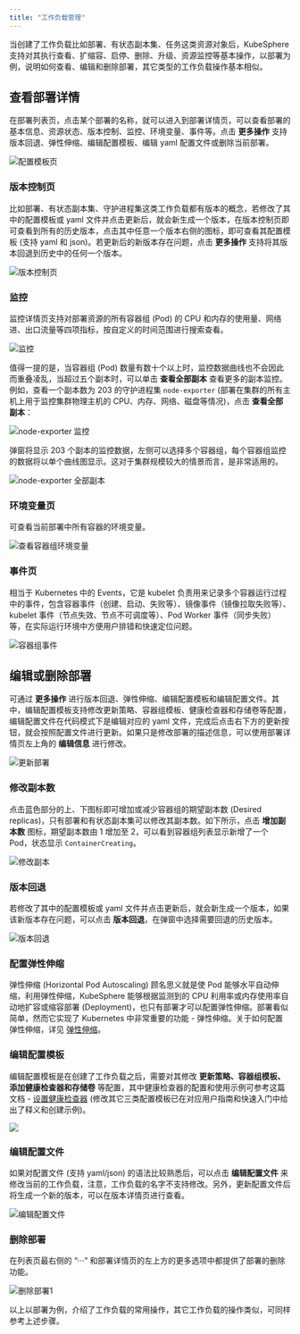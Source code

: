 ```yaml
---
title: "工作负载管理"
---
```


当创建了工作负载比如部署、有状态副本集、任务这类资源对象后，KubeSphere 支持对其执行查看、扩缩容、启停、删除、升级、资源监控等基本操作，以部署为例，说明如何查看、编辑和删除部署，其它类型的工作负载操作基本相似。

## 查看部署详情 

在部署列表页，点击某个部署的名称，就可以进入到部署详情页，可以查看部署的基本信息、资源状态、版本控制、监控、环境变量、事件等。点击 **更多操作** 支持版本回退、弹性伸缩、编辑配置模板、编辑 yaml 配置文件或删除当前部署。

![配置模板页](/ae_deployment_details1.png)

### 版本控制页

比如部署、有状态副本集、守护进程集这类工作负载都有版本的概念，若修改了其中的配置模板或 yaml 文件并点击更新后，就会新生成一个版本，在版本控制页即可查看到所有的历史版本，点击其中任意一个版本右侧的图标，即可查看其配置模板 (支持 yaml 和 json)。若更新后的新版本存在问题，点击 **更多操作** 支持将其版本回退到历史中的任何一个版本。

![版本控制页](/ae_deployment_details_resource.png)

### 监控

监控详情页支持对部署资源的所有容器组 (Pod) 的 CPU 和内存的使用量、网络进、出口流量等四项指标，按自定义的时间范围进行搜索查看。

![监控](/deployment-monitoring.png)

值得一提的是，当容器组 (Pod) 数量有数十个以上时，监控数据曲线也不会因此而重叠凌乱，当超过五个副本时，可以单击 **查看全部副本** 查看更多的副本监控。例如，查看一个副本数为 203 的守护进程集 `node-exporter` (部署在集群的所有主机上用于监控集群物理主机的 CPU、内存、网络、磁盘等情况)，点击 **查看全部副本**：

![node-exporter 监控](/node-exporter-monitoring.png)

弹窗将显示 203 个副本的监控数据，左侧可以选择多个容器组，每个容器组监控的数据将以单个曲线图显示。这对于集群规模较大的情景而言，是非常适用的。

![node-exporter 全部副本](/node-exporter-monitoring-lists.png)

### 环境变量页

可查看当前部署中所有容器的环境变量。

![查看容器组环境变量](/ae_deployment_details_env.png)

### 事件页

相当于 Kubernetes 中的 Events，它是 kubelet 负责用来记录多个容器运行过程中的事件，包含容器事件（创建、启动、失败等）、镜像事件（镜像拉取失败等）、kubelet 事件（节点失效、节点不可调度等）、Pod Worker 事件（同步失败）等，在实际运行环境中方便用户排错和快速定位问题。

![容器组事件](/ae_deployment_details_events.png)


## 编辑或删除部署

可通过 **更多操作** 进行版本回退、弹性伸缩、编辑配置模板和编辑配置文件。其中，编辑配置模板支持修改更新策略、容器组模板、健康检查器和存储卷等配置，编辑配置文件在代码模式下是编辑对应的 yaml 文件，完成后点击右下方的更新按钮，就会按照配置文件进行更新。如果只是修改部署的描述信息，可以使用部署详情页左上角的 **编辑信息** 进行修改。

![更新部署](/ae_deployment_update_1.png)

### 修改副本数

点击蓝色部分的上、下图标即可增加或减少容器组的期望副本数 (Desired replicas)，只有部署和有状态副本集可以修改其副本数。如下所示，点击 **增加副本数** 图标，期望副本数由 1 增加至 2，可以看到容器组列表显示新增了一个 Pod，状态显示 `ContainerCreating`。

![修改副本](/update-replicas.png)

### 版本回退

若修改了其中的配置模板或 yaml 文件并点击更新后，就会新生成一个版本，如果该新版本存在问题，可以点击 **版本回退**，在弹窗中选择需要回退的历史版本。

![版本回退](/revert-setting.png)

### 配置弹性伸缩

弹性伸缩 (Horizontal Pod Autoscaling) 顾名思义就是使 Pod 能够水平自动伸缩，利用弹性伸缩，KubeSphere 能够根据监测到的 CPU 利用率或内存使用率自动地扩容或缩容部署 (Deployment)，也只有部署才可以配置弹性伸缩。部署看似简单，然而它实现了 Kubernetes 中非常重要的功能 - 弹性伸缩。关于如何配置弹性伸缩，详见 [弹性伸缩](../../quick-start/HPA)。

### 编辑配置模板

编辑配置模板是在创建了工作负载之后，需要对其修改 **更新策略、容器组模板、添加健康检查器和存储卷** 等配置，其中健康检查器的配置和使用示例可参考这篇文档 - [设置健康检查器](../health-check) (修改其它三类配置模板已在对应用户指南和快速入门中给出了释义和创建示例)。

![](/edit-configuration-template.png)

### 编辑配置文件

如果对配置文件 (支持 yaml/json) 的语法比较熟悉后，可以点击 **编辑配置文件** 来修改当前的工作负载，注意，工作负载的名字不支持修改。另外，更新配置文件后将生成一个新的版本，可以在版本详情页进行查看。

![编辑配置文件](/edit-yaml.png)

### 删除部署

在列表页最右侧的 “···” 和部署详情页的左上方的更多选项中都提供了部署的删除功能。

 ![删除部署1](/ae_deployment_delete.png)

 以上以部署为例，介绍了工作负载的常用操作，其它工作负载的操作类似，可同样参考上述步骤。